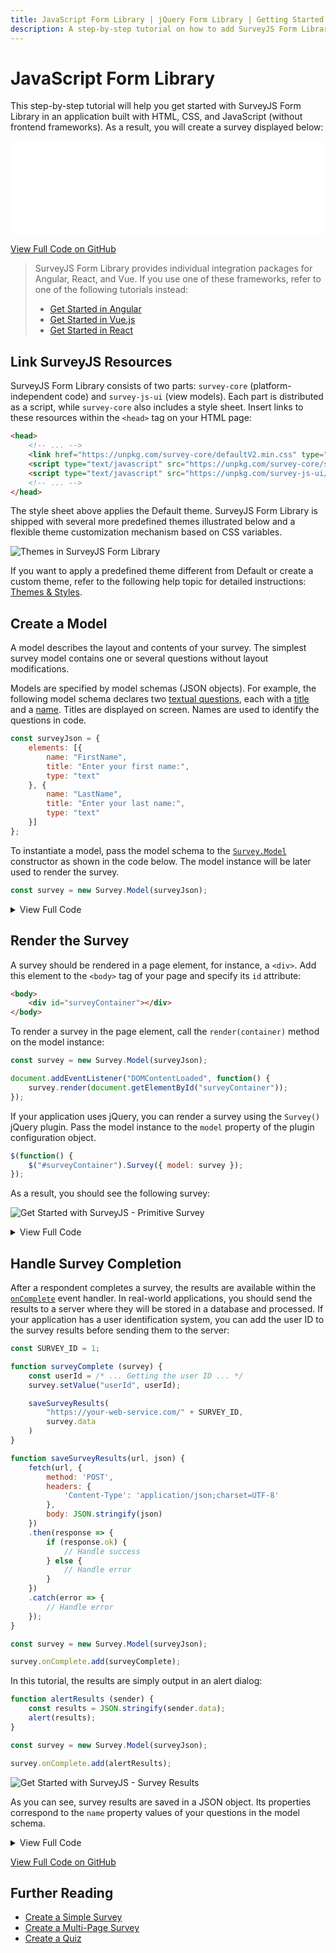 ```yaml
---
title: JavaScript Form Library | jQuery Form Library | Getting Started Guide
description: A step-by-step tutorial on how to add SurveyJS Form Library to a JavaScript application.
---
```

# JavaScript Form Library

This step-by-step tutorial will help you get started with SurveyJS Form Library in an application built with HTML, CSS, and JavaScript (without frontend frameworks). As a result, you will create a survey displayed below:

<iframe src="/proxy/github/code-examples/get-started-library/html-css-js/index.html"
    style="width:100%; border:0; border-radius: 4px; overflow:hidden;"
></iframe>

[View Full Code on GitHub](https://github.com/surveyjs/code-examples/tree/main/get-started-library/html-css-js (linkStyle))

> SurveyJS Form Library provides individual integration packages for Angular, React, and Vue. If you use one of these frameworks, refer to one of the following tutorials instead:
>  - [Get Started in Angular](https://surveyjs.io/form-library/documentation/get-started-angular)
>  - [Get Started in Vue.js](https://surveyjs.io/form-library/documentation/get-started-vue)
>  - [Get Started in React](https://surveyjs.io/form-library/documentation/get-started-react)

## Link SurveyJS Resources

SurveyJS Form Library consists of two parts: `survey-core` (platform-independent code) and `survey-js-ui` (view models). Each part is distributed as a script, while `survey-core` also includes a style sheet. Insert links to these resources within the `<head>` tag on your HTML page:

```html
<head>
    <!-- ... -->
    <link href="https://unpkg.com/survey-core/defaultV2.min.css" type="text/css" rel="stylesheet">
    <script type="text/javascript" src="https://unpkg.com/survey-core/survey.core.min.js"></script>
    <script type="text/javascript" src="https://unpkg.com/survey-js-ui/survey-js-ui.min.js"></script>
    <!-- ... -->
</head>
```

The style sheet above applies the Default theme. SurveyJS Form Library is shipped with several more predefined themes illustrated below and a flexible theme customization mechanism based on CSS variables.

![Themes in SurveyJS Form Library](images/survey-library-themes.png)

If you want to apply a predefined theme different from Default or create a custom theme, refer to the following help topic for detailed instructions: [Themes & Styles](https://surveyjs.io/form-library/documentation/manage-default-themes-and-styles).

## Create a Model

A model describes the layout and contents of your survey. The simplest survey model contains one or several questions without layout modifications.

Models are specified by model schemas (JSON objects). For example, the following model schema declares two [textual questions](https://surveyjs.io/Documentation/Library?id=questiontextmodel), each with a [title](https://surveyjs.io/Documentation/Library?id=questiontextmodel#title) and a [name](https://surveyjs.io/Documentation/Library?id=questiontextmodel#name). Titles are displayed on screen. Names are used to identify the questions in code.

```js
const surveyJson = {
    elements: [{
        name: "FirstName",
        title: "Enter your first name:",
        type: "text"
    }, {
        name: "LastName",
        title: "Enter your last name:",
        type: "text"
    }]
};
```

To instantiate a model, pass the model schema to the [`Survey.Model`](https://surveyjs.io/form-library/documentation/api-reference/survey-data-model) constructor as shown in the code below. The model instance will be later used to render the survey.

```js
const survey = new Survey.Model(surveyJson);
```

<details>
    <summary>View Full Code</summary>  

```html
<!DOCTYPE html>
<html>
<head>
    <title>My First Survey</title>
    <meta charset="utf-8">
    <link href="https://unpkg.com/survey-core/defaultV2.min.css" type="text/css" rel="stylesheet">

    <script type="text/javascript" src="https://unpkg.com/survey-core/survey.core.min.js"></script>
    <script type="text/javascript" src="https://unpkg.com/survey-js-ui/survey-js-ui.min.js"></script>
    <script type="text/javascript" src="index.js"></script>
</head>
<body>
</body>
</html>
```

```js
const surveyJson = {
    elements: [{
        name: "FirstName",
        title: "Enter your first name:",
        type: "text"
    }, {
        name: "LastName",
        title: "Enter your last name:",
        type: "text"
    }]
};

const survey = new Survey.Model(surveyJson);
```
</details> 

## Render the Survey

A survey should be rendered in a page element, for instance, a `<div>`. Add this element to the `<body>` tag of your page and specify its `id` attribute:

```html
<body>
    <div id="surveyContainer"></div>
</body>
```

To render a survey in the page element, call the `render(container)` method on the model instance:

```js
const survey = new Survey.Model(surveyJson);

document.addEventListener("DOMContentLoaded", function() {
    survey.render(document.getElementById("surveyContainer"));
});
```

If your application uses jQuery, you can render a survey using the `Survey()` jQuery plugin. Pass the model instance to the `model` property of the plugin configuration object.

```js
$(function() {
    $("#surveyContainer").Survey({ model: survey });
});
```

As a result, you should see the following survey:

![Get Started with SurveyJS - Primitive Survey](images/get-started-primitive-survey.png)

<details>
    <summary>View Full Code</summary>  

```html
<!DOCTYPE html>
<html>
<head>
    <title>My First Survey</title>
    <meta charset="utf-8">
    <link href="https://unpkg.com/survey-core/defaultV2.min.css" type="text/css" rel="stylesheet">

    <script type="text/javascript" src="https://unpkg.com/survey-core/survey.core.min.js"></script>
    <script type="text/javascript" src="https://unpkg.com/survey-js-ui/survey-js-ui.min.js"></script>
    <script type="text/javascript" src="index.js"></script>
</head>
<body>
    <div id="surveyContainer"></div>
</body>
</html>
```

```js
const surveyJson = {
    elements: [{
        name: "FirstName",
        title: "Enter your first name:",
        type: "text"
    }, {
        name: "LastName",
        title: "Enter your last name:",
        type: "text"
    }]
};

const survey = new Survey.Model(surveyJson);

document.addEventListener("DOMContentLoaded", function() {
    survey.render(document.getElementById("surveyContainer"));
});
```
</details>

## Handle Survey Completion

After a respondent completes a survey, the results are available within the [`onComplete`](https://surveyjs.io/Documentation/Library?id=surveymodel#onComplete) event handler. In real-world applications, you should send the results to a server where they will be stored in a database and processed. If your application has a user identification system, you can add the user ID to the survey results before sending them to the server:

```js
const SURVEY_ID = 1;

function surveyComplete (survey) {
    const userId = /* ... Getting the user ID ... */
    survey.setValue("userId", userId);

    saveSurveyResults(
        "https://your-web-service.com/" + SURVEY_ID,
        survey.data
    )
}

function saveSurveyResults(url, json) {
    fetch(url, {
        method: 'POST',
        headers: {
            'Content-Type': 'application/json;charset=UTF-8'
        },
        body: JSON.stringify(json)
    })
    .then(response => {
        if (response.ok) {
            // Handle success
        } else {
            // Handle error
        }
    })
    .catch(error => {
        // Handle error
    });
}

const survey = new Survey.Model(surveyJson);

survey.onComplete.add(surveyComplete);
```

In this tutorial, the results are simply output in an alert dialog:

```js
function alertResults (sender) {
    const results = JSON.stringify(sender.data);
    alert(results);
}

const survey = new Survey.Model(surveyJson);

survey.onComplete.add(alertResults);
```

![Get Started with SurveyJS - Survey Results](images/get-started-primitive-survey-alert.png)

As you can see, survey results are saved in a JSON object. Its properties correspond to the `name` property values of your questions in the model schema.

<details>
    <summary>View Full Code</summary>  

```html
<!DOCTYPE html>
<html>
<head>
    <title>My First Survey</title>
    <meta charset="utf-8">
    <link href="https://unpkg.com/survey-core/defaultV2.min.css" type="text/css" rel="stylesheet">

    <script type="text/javascript" src="https://unpkg.com/survey-core/survey.core.min.js"></script>
    <script type="text/javascript" src="https://unpkg.com/survey-js-ui/survey-js-ui.min.js"></script>
    <script type="text/javascript" src="index.js"></script>
</head>
<body>
    <div id="surveyContainer"></div>
</body>
</html>
```

```js
const surveyJson = {
    elements: [{
        name: "FirstName",
        title: "Enter your first name:",
        type: "text"
    }, {
        name: "LastName",
        title: "Enter your last name:",
        type: "text"
    }]
};

const survey = new Survey.Model(surveyJson);

function alertResults (sender) {
    const results = JSON.stringify(sender.data);
    alert(results);
}

survey.onComplete.add(alertResults);

document.addEventListener("DOMContentLoaded", function() {
    survey.render(document.getElementById("surveyContainer"));
});
```
</details>

[View Full Code on GitHub](https://github.com/surveyjs/code-examples/tree/main/get-started-library/html-css-js (linkStyle))

## Further Reading

- [Create a Simple Survey](https://surveyjs.io/Documentation/Library?id=design-survey-create-a-simple-survey)
- [Create a Multi-Page Survey](https://surveyjs.io/Documentation/Library?id=design-survey-create-a-multi-page-survey)
- [Create a Quiz](https://surveyjs.io/Documentation/Library?id=design-survey-create-a-quiz)
